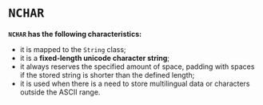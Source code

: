 # `NCHAR`
**`NCHAR` has the following characteristics:**
- it is mapped to the `String` class;
- it is a **fixed-length unicode character string**;
- it always reserves the specified amount of space,
  padding with spaces if the stored string
  is shorter than the defined length;
- it is used when there is a need to store multilingual data or characters outside the ASCII range.